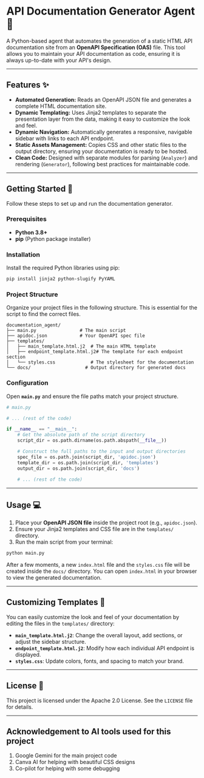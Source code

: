 # API Documentation Generator Agent 🤖

A Python-based agent that automates the generation of a static HTML API documentation site from an **OpenAPI Specification (OAS)** file. This tool allows you to maintain your API documentation as code, ensuring it is always up-to-date with your API's design.

-----

## Features ✨

  * **Automated Generation:** Reads an OpenAPI JSON file and generates a complete HTML documentation site.
  * **Dynamic Templating:** Uses Jinja2 templates to separate the presentation layer from the data, making it easy to customize the look and feel.
  * **Dynamic Navigation:** Automatically generates a responsive, navigable sidebar with links to each API endpoint.
  * **Static Assets Management:** Copies CSS and other static files to the output directory, ensuring your documentation is ready to be hosted.
  * **Clean Code:** Designed with separate modules for parsing (`Analyzer`) and rendering (`Generator`), following best practices for maintainable code.

-----

## Getting Started 🚀

Follow these steps to set up and run the documentation generator.

### Prerequisites

  * **Python 3.8+**
  * **pip** (Python package installer)

### Installation

Install the required Python libraries using pip:

```bash
pip install jinja2 python-slugify PyYAML
```

### Project Structure

Organize your project files in the following structure. This is essential for the script to find the correct files.

```
documentation_agent/
├── main.py                # The main script
├── apidoc.json            # Your OpenAPI spec file
├── templates/
│   ├── main_template.html.j2  # The main HTML template
│   ├── endpoint_template.html.j2# The template for each endpoint section
│   └── styles.css             # The stylesheet for the documentation
└── docs/                    # Output directory for generated docs
```

### Configuration

Open **`main.py`** and ensure the file paths match your project structure.

```python
# main.py

# ... (rest of the code)

if __name__ == "__main__":
    # Get the absolute path of the script directory
    script_dir = os.path.dirname(os.path.abspath(__file__))

    # Construct the full paths to the input and output directories
    spec_file = os.path.join(script_dir, 'apidoc.json')
    template_dir = os.path.join(script_dir, 'templates') 
    output_dir = os.path.join(script_dir, 'docs')
    
    # ... (rest of the code)
```

-----

## Usage 💻

1.  Place your **OpenAPI JSON file** inside the project root (e.g., `apidoc.json`).
2.  Ensure your Jinja2 templates and CSS file are in the `templates/` directory.
3.  Run the main script from your terminal:

<!-- end list -->

```bash
python main.py
```

After a few moments, a new `index.html` file and the `styles.css` file will be created inside the `docs/` directory. You can open `index.html` in your browser to view the generated documentation.

-----

## Customizing Templates 🎨

You can easily customize the look and feel of your documentation by editing the files in the `templates/` directory:

  * **`main_template.html.j2`**: Change the overall layout, add sections, or adjust the sidebar structure.
  * **`endpoint_template.html.j2`**: Modify how each individual API endpoint is displayed.
  * **`styles.css`**: Update colors, fonts, and spacing to match your brand.

-----

## License 📄

This project is licensed under the Apache 2.0 License. See the `LICENSE` file for details.

-----

## Acknowledgement to AI tools used for this project

1. Google Gemini for the main project code
2. Canva AI for helping with beautiful CSS designs
3. Co-pilot for helping with some debugging
